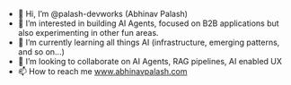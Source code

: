 - 👋 Hi, I’m @palash-devworks (Abhinav Palash)
- 👀 I’m interested in building AI Agents, focused on B2B applications but also experimenting in other fun areas.
- 🌱 I’m currently learning all things AI (infrastructure, emerging patterns, and so on...)
- 💞️ I’m looking to collaborate on AI Agents, RAG pipelines, AI enabled UX
- 📫 How to reach me www.abhinavpalash.com

<!---
palash-devworks/palash-devworks is a ✨ special ✨ repository because its `README.md` (this file) appears on your GitHub profile.
You can click the Preview link to take a look at your changes.
--->
